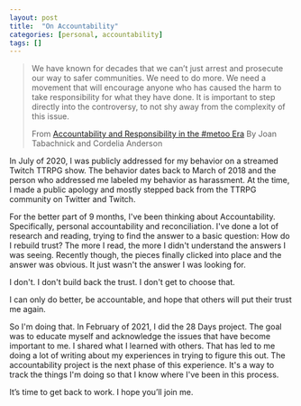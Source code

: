 ```yaml
---
layout: post
title:  "On Accountability"
categories: [personal, accountability]
tags: []
---
```


> We have known for decades that we can’t just arrest and prosecute our
> way to safer communities. We need to do more. We need a movement that
> will encourage anyone who has caused the harm to take responsibility
> for what they have done. It is important to step directly into the
> controversy, to not shy away from the complexity of this issue.
>
>From [Accountability and Responsibility in the #metoo Era](https://voicemalemagazine.org/accountability-and-responsibility-in-the-metoo-era/_)
> By Joan Tabachnick and Cordelia Anderson

In July of 2020, I was publicly addressed for my behavior on a streamed Twitch TTRPG show. The behavior dates back to March of 2018 and the person who addressed me labeled my behavior as harassment. At the time, I made a public apology and mostly stepped back from the TTRPG community on Twitter and Twitch.

For the better part of 9 months, I've been thinking about Accountability. Specifically, personal accountability and reconciliation. I've done a lot of research and reading, trying to find the answer to a basic question: How do I rebuild trust? The more I read, the more I didn't understand the answers I was seeing.  Recently though, the pieces finally clicked into place and the answer was obvious. It just wasn't the answer I was looking for.

I don't. I don't build back the trust. I don't get to choose that.

I can only do better, be accountable, and hope that others will put their trust me again.

So I'm doing that. In February of 2021, I did the 28 Days project. The goal was to educate myself and acknowledge the issues that have become important to me.  I shared what I learned with others. That has led to me doing a lot of writing about my experiences in trying to figure this out. The accountability project is the next phase of this experience. It's a way to track the things I'm doing so that I know where I've been in this process.

It’s time to get back to work. I hope you’ll join me.
